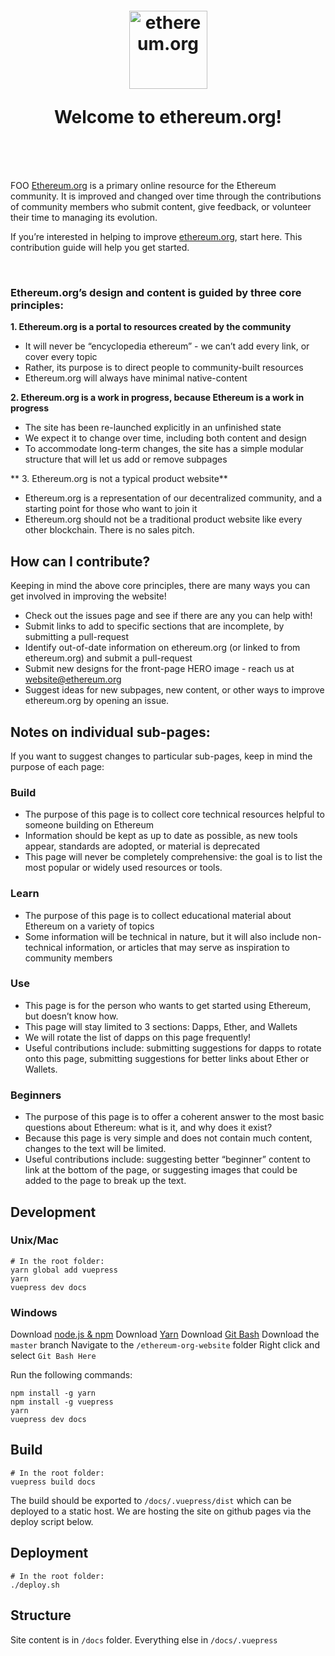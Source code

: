 <h1 align="center" style="margin-top: 1em; margin-bottom: 3em;">
  <p><a href="https://ethereum.org"><img src="./eth.png" alt="ethereum.org" width="125"></a></p>
  <p>Welcome to ethereum.org!</p>
</h1>

FOO
[Ethereum.org](https://ethereum.org) is a primary online resource for the Ethereum community. It is improved and changed over time through the contributions of community members who submit content, give feedback, or volunteer their time to managing its evolution.

If you’re interested in helping to improve [ethereum.org](https://ethereum.org), start here. This contribution guide will help you get started.

<br>

### Ethereum.org’s design and content is guided by three core principles:


**1. Ethereum.org is a portal to resources created by the community**
  - It will never be “encyclopedia ethereum” - we can’t add every link, or cover every topic
  - Rather, its purpose is to direct people to community-built resources
  - Ethereum.org will always have minimal native-content

**2. Ethereum.org is a work in progress, because Ethereum is a work in progress**
  - The site has been re-launched explicitly in an unfinished state
  - We expect it to change over time, including both content and design
  - To accommodate long-term changes, the site has a simple modular structure that will let us add or remove subpages

** 3. Ethereum.org is not a typical product website**
  - Ethereum.org is a representation of our decentralized community, and a starting point for those who want to join it
  - Ethereum.org should not be a traditional product website like every other blockchain. There is no sales pitch.


## How can I contribute?

Keeping in mind the above core principles, there are many ways you can get involved in improving the website!


- Check out the issues page and see if there are any you can help with!
- Submit links to add to specific sections that are incomplete, by submitting a pull-request
- Identify out-of-date information on ethereum.org (or linked to from ethereum.org) and submit a pull-request
- Submit new designs for the front-page HERO image - reach us at website@ethereum.org
- Suggest ideas for new subpages, new content, or other ways to improve ethereum.org by opening an issue.


## Notes on individual sub-pages:

If you want to suggest changes to particular sub-pages, keep in mind the purpose of each page:

### Build

- The purpose of this page is to collect core technical resources helpful to someone building on Ethereum
- Information should be kept as up to date as possible, as new tools appear, standards are adopted, or material is deprecated
- This page will never be completely comprehensive: the goal is to list the most popular or widely used resources or tools.

### Learn

- The purpose of this page is to collect educational material about Ethereum on a variety of topics
- Some information will be technical in nature, but it will also include non-technical information, or articles that may serve as inspiration to community members

### Use

- This page is for the person who wants to get started using Ethereum, but doesn’t know how.
- This page will stay limited to 3 sections: Dapps, Ether, and Wallets
- We will rotate the list of dapps on this page frequently!
- Useful contributions include: submitting suggestions for dapps to rotate onto this page, submitting suggestions for better links about Ether or Wallets.

### Beginners

- The purpose of this page is to offer a coherent answer to the most basic questions about Ethereum: what is it, and why does it exist?
- Because this page is very simple and does not contain much content, changes to the text will be limited.
- Useful contributions include: suggesting better “beginner” content to link at the bottom of the page, or suggesting images that could be added to the page to break up the text.



## Development

### Unix/Mac
```
# In the root folder:
yarn global add vuepress
yarn
vuepress dev docs
```

### Windows
Download [node.js & npm](https://nodejs.org/en/download/)
Download [Yarn](https://yarnpkg.com/en/docs/install#windows-stable)
Download [Git Bash](https://git-scm.com/downloads)
Download the `master` branch
Navigate to the `/ethereum-org-website` folder
Right click and select `Git Bash Here`

Run the following commands:
```
npm install -g yarn
npm install -g vuepress
yarn
vuepress dev docs
```

## Build
```
# In the root folder:
vuepress build docs
```

The build should be exported to `/docs/.vuepress/dist` which can be deployed to a static host. We are hosting the site on github pages via the deploy script below.


## Deployment
```
# In the root folder:
./deploy.sh
```

## Structure
Site content is in `/docs` folder. Everything else in `/docs/.vuepress`
